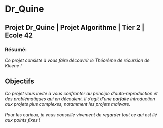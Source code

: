 # Dr_Quine
## Projet Dr_Quine | Projet Algorithme | Tier 2 | Ecole 42
### Résumé:<br>
*Ce projet consiste à vous faire découvrir le Théorème de récursion de Kleene !*

## Objectifs
*Ce projet vous invite à vous confronter au principe d’auto-reproduction et des problématiques
qui en découlent. Il s’agit d’une parfaite introduction aux projets plus complexes,
notamment les projets malware.<br><br>
Pour les curieux, je vous conseille vivement de regarder tout ce qui est lié aux points
fixes !*